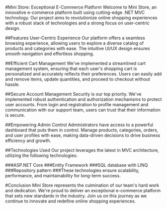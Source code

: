 #Mini Store: Exceptional E-Commerce Platform
Welcome to Mini Store, an innovative e-commerce platform built using cutting-edge .NET MVC technology. Our project aims to revolutionize online shopping experiences with a robust stack of technologies and a strong focus on user-centric design.

##Features
User-Centric Experience
Our platform offers a seamless browsing experience, allowing users to explore a diverse catalog of products and categories with ease. The intuitive UI/UX design ensures smooth navigation and effortless shopping.

##Efficient Cart Management
We've implemented a streamlined cart management system, ensuring that each user's shopping cart is personalized and accurately reflects their preferences. Users can easily add and remove items, update quantities, and proceed to checkout without hassle.

##Secure Account Management
Security is our top priority. We've implemented robust authentication and authorization mechanisms to protect user accounts. From login and registration to profile management and communication with our support team, users can trust that their information is secure.

##Empowering Admin Control
Administrators have access to a powerful dashboard that puts them in control. Manage products, categories, orders, and user profiles with ease, making data-driven decisions to drive business efficiency and growth.

##Technologies Used
Our project leverages the latest in MVC architecture, utilizing the following technologies:

###ASP.NET Core
###Entity Framework
###SQL database with LINQ
###Repository pattern
###These technologies ensure scalability, performance, and maintainability for long-term success.

#Conclusion
Mini Store represents the culmination of our team's hard work and dedication. We're proud to deliver an exceptional e-commerce platform that sets new standards in the industry. Join us on this journey as we continue to innovate and redefine online shopping experiences.
